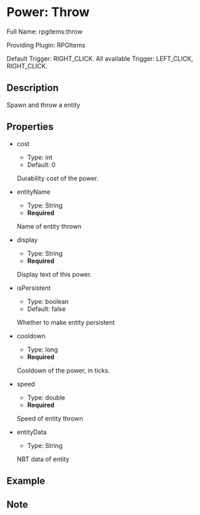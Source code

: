 # Power: Throw

<!-- This file is generated ingame by `/rpgitem gen-wiki`. -->
<!-- Please only edit between "beginCustomXXXX" and "endCustomXXXX".  -->
<!-- If you want to edit description of this power or property, -->
<!-- please edit corresponding section in "resources/lang/en_US.yml" -->

Full Name: rpgitems:throw

Providing Plugin: RPGItems

Default Trigger: RIGHT_CLICK. All available Trigger: LEFT_CLICK, RIGHT_CLICK.

<!-- beginCustomHeader -->
<!-- endCustomHeader -->

## Description

Spawn and throw a entity
<!-- beginCustomDescription -->
<!-- endCustomDescription -->

## Properties

* cost

  * Type: int
  * Default: 0

  Durability cost of the power.

* entityName

  * Type: String
  * **Required**

  Name of entity thrown

* display

  * Type: String
  * **Required**

  Display text of this power.

* isPersistent

  * Type: boolean
  * Default: false

  Whether to make entity persistent

* cooldown

  * Type: long
  * **Required**

  Cooldown of the power, in ticks.

* speed

  * Type: double
  * **Required**

  Speed of entity thrown

* entityData

  * Type: String

  NBT data of entity


<!-- beginCustomProperties -->
<!-- endCustomProperties -->

## Example

<!-- beginCustomExample -->
<!-- endCustomExample -->

## Note

<!-- beginCustomNote -->
<!-- endCustomNote -->
